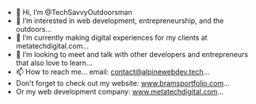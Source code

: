 - 👋 Hi, I’m @TechSavvyOutdoorsman
- 👀 I’m interested in web development, entrepreneurship, and the outdoors...
- 🌱 I’m currently making digital experiences for my clients at metatechdigital.com...
- 💞️ I’m looking to meet and talk with other developers and entrepreneurs that also love to learn... 
- 📫 How to reach me... email: contact@alpinewebdev.tech...
- Don't forget to check out my website: www.bramsportfolio.com...
- Or my web development company: www.metatechdigital.com...

<!---
TechSavvyOutdoorsman/TechSavvyOutdoorsman is a ✨ special ✨ repository because its `README.md` (this file) appears on your GitHub profile.
You can click the Preview link to take a look at your changes.
--->
